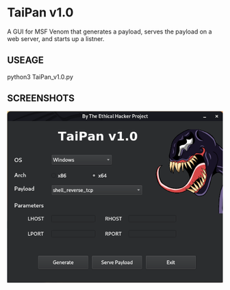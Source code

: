 # TaiPan v1.0
A GUI for MSF Venom that generates a payload, serves the payload on a web server, and starts up a listner. 

## USEAGE 
python3 TaiPan_v1.0.py

## SCREENSHOTS
![alt text](screenshot.png)


